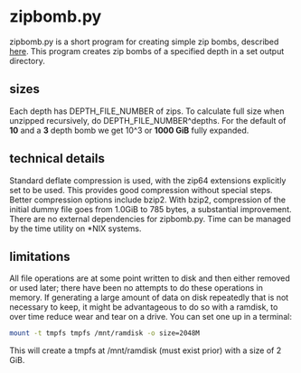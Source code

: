 # zipbomb.py
zipbomb.py is a short program for creating simple zip bombs, described [here](https://en.wikipedia.org/wiki/Zip_bomb). This program creates zip bombs of a specified depth in a set output directory. 

## sizes
Each depth has DEPTH_FILE_NUMBER of zips. To calculate full size when unzipped recursively, do DEPTH_FILE_NUMBER^depths. For the default of **10** and a **3** depth bomb we get 10^3 or **1000 GiB** fully expanded.

## technical details
Standard deflate compression is used, with the zip64 extensions explicitly set to be used. This provides good compression without special steps. Better compression options include bzip2. With bzip2, compression of the initial dummy file goes from 1.0GiB to 785 bytes, a substantial improvement. There are no external dependencies for zipbomb.py. Time can be managed by the time utility on \*NIX systems.

## limitations
All file operations are at some point written to disk and then either removed or used later; there have been no attempts to do these operations in memory. If generating a large amount of data on disk repeatedly that is not necessary to keep, it might be advantageous to do so with a ramdisk, to over time reduce wear and tear on a drive. You can set one up in a terminal: 
```bash
mount -t tmpfs tmpfs /mnt/ramdisk -o size=2048M
```
This will create a tmpfs at /mnt/ramdisk (must exist prior) with a size of 2 GiB.
